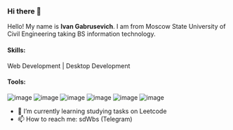 ### Hi there 👋

<!--
**sddwbbs/sddwbbs** is a ✨ _special_ ✨ repository because its `README.md` (this file) appears on your GitHub profile.

Here are some ideas to get you started:

- 🔭 I’m currently working on ...
- 🌱 I’m currently learning ...
- 👯 I’m looking to collaborate on ...
- 🤔 I’m looking for help with ...
- 💬 Ask me about ...
- 📫 How to reach me: ...
- 😄 Pronouns: ...
- ⚡ Fun fact: ...
-->
Hello! My name is **Ivan Gabrusevich**. I am from Moscow State University of Civil Engineering taking BS information technology.

#### Skills: 
Web Development | Desktop Development

#### Tools: 
![image](https://github.com/sddwbbs/sddwbbs/assets/75004864/ff1efe79-15ff-4fab-b696-c2846e227f4e) ![image](https://github.com/sddwbbs/sddwbbs/assets/75004864/b7722864-6842-488f-8a04-fb409cb1108d) ![image](https://github.com/sddwbbs/sddwbbs/assets/75004864/6731b63d-c837-4de0-a45d-b87968973328) ![image](https://github.com/sddwbbs/sddwbbs/assets/75004864/c9d464ef-a74b-4538-a020-924d2902bc73) ![image](https://github.com/sddwbbs/sddwbbs/assets/75004864/986b9c55-3b2b-4611-b766-4e9bf78427e3) ![image](https://github.com/sddwbbs/sddwbbs/assets/75004864/32dd9111-cac4-4506-9c89-00f7205f43fe)






- 🌱 I’m currently learning studying tasks on Leetcode
- 📫 How to reach me: sdWbs (Telegram)
